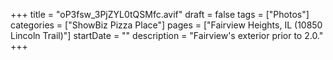 +++
title = "oP3fsw_3PjZYL0tQSMfc.avif"
draft = false
tags = ["Photos"]
categories = ["ShowBiz Pizza Place"]
pages = ["Fairview Heights, IL (10850 Lincoln Trail)"]
startDate = ""
description = "Fairview's exterior prior to 2.0."
+++
